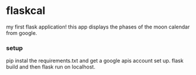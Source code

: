# flaskcal
my first flask application! this app displays the phases of the moon calendar from google.

### setup
pip instal the requirements.txt and get a google apis account set up. flask build and then flask run on localhost.
